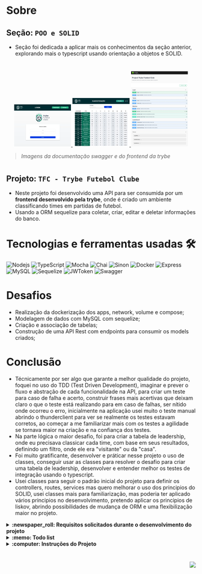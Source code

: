# Sobre

## Seção: `POO e SOLID`

- Seção foi dedicada a aplicar mais os conhecimentos da seção anterior, explorando mais o typescript usando orientação a objetos e SOLID.

#
<div align="center">
  <a href="https://raw.githubusercontent.com/davidrogger/trybe-project-blogs-api/readme-update/readme-imgs/project_top.webp">
    <img width="30%" src="./readme-imgs/project_top.webp">
  </a>
  <a href="https://raw.githubusercontent.com/davidrogger/trybe-project-blogs-api/readme-update/readme-imgs/project_mid.webp">
    <img width="30%" src="./readme-imgs/project_mid.webp">
  </a>
  <a href="https://raw.githubusercontent.com/davidrogger/trybe-project-blogs-api/readme-update/readme-imgs/project_bot.webp">
    <img width="30%" src="./readme-imgs/project_bot.webp">
  </a>
</div>

>*Imagens da documentação swagger e do frontend da trybe*
#
## Projeto: `TFC - Trybe Futebol Clube`

- Neste projeto foi desenvolvido uma API para ser consumida por um **frontend desenvolvido pela trybe**, onde é criado um ambiente classificando times em partidas de futebol.
- Usando a ORM sequelize para coletar, criar, editar e deletar informações do banco.

# Tecnologias e ferramentas usadas 🛠

![Nodejs](https://img.shields.io/badge/-Nodejs-339933?style=flat-square&logo=Node.js&logoColor=ffffff)
![TypeScript](https://img.shields.io/badge/-TypeScript-235a97?style=flat-square&logo=typescript&logoColor=ffffff)
![Mocha](https://img.shields.io/badge/-Mocha-896446?style=flat-square&logo=mocha&logoColor=ffffff)
![Chai](https://img.shields.io/badge/-Chai-a40802?style=flat-square&logo=chai)
![Sinon](https://img.shields.io/badge/-Sinon-a0d3a4?style=flat-square&logo=sinon)
![Docker](https://img.shields.io/badge/-Docker-003f8c?style=flat-square&logo=docker&logoColor=fff)
![Express](https://img.shields.io/badge/-Express-339999?style=flat-square&logo=express)
![MySQL](https://img.shields.io/badge/-MySQL-EAA221?style=flat-square&logo=mysql&logoColor=1e4c68)
![Sequelize](https://img.shields.io/badge/-Sequelize-02afef?style=flat-square&logo=sequelize&logoColor=ffffff)
![JWToken](https://img.shields.io/badge/-JWToken-000?style=flat-square&logo=jsonwebtokens&logoColor=d63aff)
![Swagger](https://img.shields.io/badge/-Swagger-85EA2D?style=flat-square&logo=swagger&logoColor=000)

# Desafios

- Realização da dockerização dos apps, network, volume e compose;
- Modelagem de dados com MySQL com sequelize;
- Criação e associação de tabelas;
- Construção de uma API Rest com endpoints para consumir os models criados;

# Conclusão

- Técnicamente por ser algo que garante a melhor qualidade do projeto, foquei no uso do TDD (Test Driven Development), imaginar e prever o fluxo e abstração de cada funcionalidade na API, para criar um teste para caso de falha e acerto, construir frases mais acertivas que deixam claro o que o teste está realizando para em caso de falhas, ser nítido onde ocorreu o erro, inicialmente na aplicação usei muito o teste manual abrindo o thunderclient para ver se realmente os testes estavam corretos, ao começar a me familiarizar mais com os testes a agilidade se tornava maior na criação e na confiança dos testes.
- Na parte lógica o maior desafio, foi para criar a tabela de leadership, onde eu precisava classicar cada time, com base em seus resultados, definindo um filtro, onde ele era "visitante" ou da "casa".
- Foi muito gratificante, desenvolver e práticar nesse projeto o uso de classes, conseguir usar as classes para resolver o desafio para criar uma tabela de leadership, desenvolver e entender melhor os testes de integração usando o typescript.
- Usei classes para seguir o padrão inicial do projeto para definir os controllers, routes, services  mas quero melhorar o uso dos principios do SOLID, usei classes mais para familiarização, mas poderia ter aplicado vários principios no desenvolvimento, pretendo aplicar os principios de liskov, abrindo possibilidades de mudança de ORM e uma flexibilização maior no projeto.

</details>

<details>
  <summary>
    <strong>
      :newspaper_roll: Requisitos solicitados durante o desenvolvimento do projeto
    </strong>
  </summary>

 
  ### Requisitos
  *Nome* | *Avaliação*
  --- | :---:
  1 - Desenvolva em /app/backend/src/database nas pastas correspondentes, uma migration e um model para a tabela de users | :heavy_check_mark:
  2 - Desenvolva testes que cubram no mínimo 5 por cento dos arquivo backend em /src com um mínimo de 7 linhas cobertas | :heavy_check_mark:
  3 - Desenvolva o endpoint /login no backend de maneira ele permita o acesso com dados válidos no frontend | :heavy_check_mark:
  4 - Desenvolva testes que cubram no mínimo 10 por cento dos arquivo backend em /src com um mínimo de 19 linhas cobertas | :heavy_check_mark:
  5 - Desenvolva o endpoint /login no backend de maneira ele não permita o acesso sem informar um email no frontend | :heavy_check_mark:
  6 - Desenvolva testes que cubram no mínimo 10 por cento dos arquivo backend em /src com um mínimo de 19 linhas cobertas | :heavy_check_mark:
  7 - Desenvolva o endpoint /login no backend de maneira ele não permita o acesso sem informar uma senha no frontend | :heavy_check_mark:
  8 - Desenvolva testes que cubram no mínimo 20 por cento dos arquivo backend em /src com um mínimo de 35 linhas cobertas | :heavy_check_mark:
  9 - Desenvolva o endpoint /login no backend de maneira ele não permita o acesso com um email inválido no frontend | :heavy_check_mark:
  10 - Desenvolva testes que cubram no mínimo 30 por cento dos arquivo backend em /src com um mínimo de 45 linhas cobertas | :heavy_check_mark:
  11 - Desenvolva o endpoint /login no backend de maneira ele não permita o acesso com uma senha inválida no frontend | :heavy_check_mark:
  12 - Desenvolva o endpoint /login/validate no backend de maneira ele retorne os dados corretamente no frontend | :heavy_check_mark:
  13 - Desenvolva testes que cubram no mínimo 45 por cento dos arquivo backend em /src com um mínimo de 70 linhas cobertas | :heavy_check_mark:
  14 - Desenvolva em /app/backend/src/database nas pastas correspondentes, uma migration e um model para a tabela de teams | :heavy_check_mark:
  15 - Desenvolva o endpoint /teams no backend de forma que ele possa retornar todos os times corretamente | :heavy_check_mark:
  16 - Desenvolva o endpoint /teams/:id no backend de forma que ele possa retornar dados de um time específico | :heavy_check_mark:
  17 - Desenvolva testes que cubram no mínimo 60 por cento dos arquivo backend em /src com um mínimo de 80 linhas cobertas | :heavy_check_mark:
  18 - Desenvolva em /app/backend/src/database nas pastas correspondentes, uma migration e um model para a tabela de matches | :heavy_check_mark:
  19 - Desenvolva o endpoint /matches de forma que os dados apareçam corretamente na tela de partidas no frontend | :heavy_check_mark:
  20 - Desenvolva o endpoint /matches de forma que seja possível filtrar as partidas em andamento na tela de partidas do frontend | :heavy_check_mark:
  21 - Desenvolva o endpoint /matches de forma que seja possível filtrar as partidas finalizadas na tela de partidas do frontend | :heavy_check_mark:
  22 - Desenvolva testes que cubram no mínimo 80 por cento dos arquivo backend em /src com um mínimo de 100 linhas cobertas | :heavy_check_mark:
  23 - Desenvolva o endpoint /matches de modo que seja possível salvar uma partida com o status de inProgress como true no banco de dados | :heavy_check_mark:
  24 - Desenvolva o endpoint /matches de modo que seja possível salvar uma partida com o status de inProgress como false no banco de dados | :heavy_check_mark:
  25 - Desenvolva o endpoint /matches de forma que não seja possível inserir uma partida com times iguais | :heavy_check_mark:
  26 - Desenvolva o endpoint /matches de forma que não seja possível inserir uma partida com time que não existe na tabela teams | :heavy_check_mark:
  27 - Desenvolva o endpoint /matches de forma que não seja possível inserir uma partida sem um token válido | :heavy_check_mark:
  28 - Desenvolva o endpoint /matches de forma que seja possível atualizar partidas em andamento | :heavy_check_mark:
  29 - Desenvolva o endpoint /leaderboard/home de forma que seja possível filtrar a classificações dos times quando mandantes na tela de classificação do frontend com os dados iniciais do banco de dados | :heavy_check_mark:
  30 - Desenvolva o endpoint /leaderboard/home de forma que seja possível filtrar a classificações dos times quando mandantes na tela de classificação do frontend e ao inserir a partida Corinthians 2 X 1 Internacional a tabela será atualizada | :heavy_check_mark:
  31 - Desenvolva o endpoint /leaderboard/away de forma que seja possível filtrar as classificações dos times quando visitantes na tela de classificação do frontend com os dados iniciais do banco de dados | :heavy_check_mark:
  32 - Desenvolva o endpoint /leaderboard/away de forma que seja possível filtrar a classificações dos times quando visitantes na tela de classificação do frontend e ao inserir a partida Corinthians 2 X 1 Internacional a tabela será atualizada | :heavy_check_mark:
  33 - Desenvolva o endpoint /leaderboard de forma que seja possível filtrar a classificação geral dos times na tela de classificação do frontend com os dados iniciais do banco de dados | :heavy_check_mark:
  34 - Desenvolva o endpoint /leaderboard de forma que seja possível filtrar a classificação geral dos times na tela de classificação do frontend e ao inserir a partida Flamengo 3 X 0 Napoli-SC a tabela será atualizada | :heavy_check_mark:
  35 - Desenvolva o endpoint /leaderboard de forma que seja possível filtrar a classificação geral dos times na tela de classificação do frontend e ao inserir a partida Minas Brasília 1 X 0 Ferroviária a tabela será atualizada | :heavy_check_mark:


</details>

<details>
  <summary>
    <strong>
      :memo: Todo list
    </strong>
  </summary>

  - [x] - ~~Criar aplicação com base nos requisitos da trybe.~~ ![data](https://badgen.net/badge/delivery/23-08-2022/green)

</details>

<details>
  <summary>
    <strong>
      :computer: Instruções do  Projeto
    </strong>
  </summary>

> ### Importante seguir a ordem apresentada a baixo, para o funcionamento.

<details>
<summary>
  <strong>
    ⚠️ Configurações mínimas para execução do projeto
  </strong>
</summary>

  > - Sistema Operacional Distribuição Unix
  > - Node versão >= 16
  > - Docker
  > - Docker-compose versão >=1.29.2
  > - API Client ([Thunder Client](https://www.thunderclient.com/), [Insomnia](https://insomnia.rest/), [POSTMAN](https://www.postman.com/), ou algum outro de sua preferência)

  </details>

  <details>
  <summary>
    <strong>
      ⚠️ Inicie o docker-compose
    </strong>
  </summary>

  >Após clonar o respositório para iniciar o docker compose, você deve dentro da pasta raiz do projeto usar o comando: `docker-compose up -d`
  >Verifique os containers, usando o comando `docker ps` no terminal. Deve aparecer três containers com o nome de *app-frontend-1*, *app_backend* e *db*.
  </details>

  <details>
  <summary>
    <strong>
      :family_man_woman_girl_boy: Usuários
    </strong>
  </summary>

  Usuário administrador:
  ```
  email: admin@admin.com
  password: secret_admin
  ```
  Usuário cliente:
  ```
  email: user@user.com
  password: secret_user
  ```

</details>

  <details>
    <summary>
      <strong>
        🗂 Acessando as Rotas
      </strong>
    </summary>

  >Para acessar e testar as rotas:
  >1. Usando algum API Cliente, conforme citado nas configurações mínimas.
  >2. Acessando a documentação gerada pelo swagger `localhost:3001/api-docs`.

  <details>
  <summary>
      <span>Endpoint <code>/login</code></span>
  </summary>

  # POST - localhost:3001/login

  > - Rota responsável autenticar usuário e gerar um token de acesso.
  > - Para autenticar o usuário, é necessário realizar uma requisição POST para URL: `localhost:3001/login` contendo um corpo json com:
  > - `email` Um email cadastrado.
  > - `password` Senha correspondente ao usuário cadastrado.
  > ### Exemplo:
  >```
  >{
  >  "email": "user@user.com",
  >  "password": "secret_user"
  >}
  >```
  > ### Status:
  > - **`200`**: Retorna um json com o token para acessar rotas que precisam de autenticação.
  > - **`400`**: Retorna um json com a mensagem indicando qual campo está pendente na requisição.
  > - **`401`**: Retorna um json com a mensagem indicando que o usuário ou senha são inválidos.
  > - **`500`**: Retorna um json com a mensagem indicando o error que ocorreu internamente no servidor.

  # POST - localhost:3001/login/validate

  > - Rota responsável verificar o token de acesso.
  > - É necessário adicionar ao headers o token para executar esta requisição.
  > - Para verificar o token, é necessário realizar uma requisição GET para URL: `localhost:3001/login/validate`.
  > ### Status:
  > - **`200`**: Retorna um json com a função da autenticação.
  > - **`401`**: Retorna um json com a mensagem de acesso não autorizado, no caso de ausencia do token ou falta de validade.
  > - **`500`**: Retorna um json com a mensagem indicando o error que ocorreu internamente no servidor.

  </details>

  <details>
  <summary>
      <span>Endpoint <code>/teams</code></span>
  </summary>

  # GET - localhost:3001/teams

  > - Rota responsável mostrar Todos times cadastrados
  > - Para mostrar os times, é necessário realizar uma requisição GET para URL: `localhost:3001/teams`.
  > ### Status:
  > - **`200`**: Retorna um json com todos times cadastrados.
  > - **`500`**: Retorna um json com a mensagem indicando o error que ocorreu internamente no servidor.

  ## GET - `localhost:3001/teams/:id`

  > - Rota responsável buscar detalhes de uma time por seu id.
  > - Para buscar o time pelo id, é necessário realizar uma requisição GET com um parametros `id`.
  > ### Exemplo:
  >```
  >localhost:3001/teams/1
  >```
  > ### Status:
  > - **`200`**: Retorna um json com os detalhes do time.
  > - **`400`**: Retorna um json com a mensagem `Id must be a number`.
  > - **`404`**: Retorna um json com a mensagem `There is no team with such id!`.
  > - **`500`**: Retorna um json com a mensagem indicando o error que ocorreu internamente no servidor.

  </details>

  <details>
  <summary>
      <span>Endpoint <code>/matches</code></span>
  </summary>

  # GET - localhost:3001/matches

  > - Rota responsável mostrar todas partidas cadastradas com filtragem de partidas em progresso.
  > - Para mostrar as partidas, é necessário realizar uma requisição GET para URL: `localhost:3001/matches`.
  > Caso deseje adicionar o filtro apresentando somente as partidas em progresso, basta adicionar um parametro inProgress true na rota: `localhost:3001/matches?inProgress=true`.
  > ### Status:
  > - **`200`**: Retorna um json com todas partidas cadastrados ou dentro do filtro desejado.
  > - **`500`**: Retorna um json com a mensagem indicando o error que ocorreu internamente no servidor.

  # POST - localhost:3001/matches

  > - Rota responsável cadastrar novas partidas.
  > - É necessário adicionar ao headers o token para executar esta requisição.
  > - Para cadastrar a partida, é necessário realizar uma requisição POST para URL: `localhost:3001/matches` contendo um corpo json com:
  > - `homeTeam` ID correspondente ao time da casa.
  > - `awayTeam` ID correspondente ao time visitante.
  > - `homeTeamGoals` Valor númerico de quantidade de gols do time da casa.
  > - `awayTeamGoals` Valor númerico de quantidade de gols do time visitante.
    > ### Exemplo:
  >```
  >{
  >  "homeTeam": 1,
  >  "awayTeam": 2,
  >  "homeTeamGoals": 0,
  >  "awayTeamGoals": 1
  >}
  >```
  > ### Status:
  > - **`201`**: Retorna um json com os dados da partida cadastrada.
  > - **`400`**: Retorna um json com a mensagem `All fields must be filled`.
  > - **`401`**: Retorna um json com a mensagem `Missing Token`.
  > - **`404`**: Retorna um json com a mensagem `There is no team with such id!`.
  > - **`500`**: Retorna um json com a mensagem indicando o error que ocorreu internamente no servidor.

  # PATCH - localhost:3001/matches/:id

  > - Rota responsável atualizar gols realizados nas partidas.
  > - Para atualizar uma partida, é necessário realizar uma requisição PATCH para URL: `localhost:3001/matches/:id` com o ID da partida no parametro e um corpo json com:
  > - `homeTeamGoals` Valor númerico de quantidade de gols do time da casa.
  > - `awayTeamGoals` Valor númerico de quantidade de gols do time visitante.
    > ### Exemplo:
  >```
  >{
  >  "homeTeamGoals": 0,
  >  "awayTeamGoals": 1
  >}
  >```
  > ### Status:
  > - **`200`**: Retorna um json com os dados da partida atualizados.
  > - **`400`**: Retorna um json com a mensagem `All fields must be filled`.
  > - **`404`**: Retorna um json com a mensagem `Match not found`.
  > - **`500`**: Retorna um json com a mensagem indicando o error que ocorreu internamente no servidor.

  # PATCH - localhost:3001/matches/:id/finish

  > - Rota responsável por encerrar progresso de partida.
  > - Para atualizar uma partida, é necessário realizar uma requisição PATCH para URL: `localhost:3001/matches/:id/finish` com o ID da partida no parametro.
  > ### Status:
  > - **`200`**: Retorna um json com uma mensagem de sucesso.
  > - **`400`**: Retorna um json com a mensagem `Id must be a number`.
  > - **`404`**: Retorna um json com a mensagem `Match not found`.
  > - **`500`**: Retorna um json com a mensagem indicando o error que ocorreu internamente no servidor.

  </details>

  <details>
  <summary>
      <span>Endpoint <code>/leaderboard</code></span>
  </summary>

  # GET - localhost:3001/leaderboard

  > - Rota responsável mostrar detalhes das partidas de todos times.
  > - Para mostrar os detalhes, é necessário realizar uma requisição GET para URL: `localhost:3001/leaderboard`.
  > ### Status:
  > - **`200`**: Retorna um json com detalhes de todos times.
  > - **`500`**: Retorna um json com a mensagem indicando o error que ocorreu internamente no servidor.

  # GET - localhost:3001/leaderboard/home

  > - Rota responsável mostrar detalhes das partidas dos times de casa.
  > - Para mostrar os detalhes, é necessário realizar uma requisição GET para URL: `localhost:3001/leaderboard/home`.
  > ### Status:
  > - **`200`**: Retorna um json com detalhes somente dos times da casa.
  > - **`500`**: Retorna um json com a mensagem indicando o error que ocorreu internamente no servidor.

  # GET - localhost:3001/leaderboard/away

  > - Rota responsável mostrar detalhes das partidas dos times de visitantes.
  > - Para mostrar os detalhes, é necessário realizar uma requisição GET para URL: `localhost:3001/leaderboard/away`.
  > ### Status:
  > - **`200`**: Retorna um json com detalhes somente dos times visitantes.
  > - **`500`**: Retorna um json com a mensagem indicando o error que ocorreu internamente no servidor.

  </details>

  </details>
</details>

#

<div align="right">
  <img src="https://badgen.net/badge/last%20update/21-02-2023/blue">
</div>
